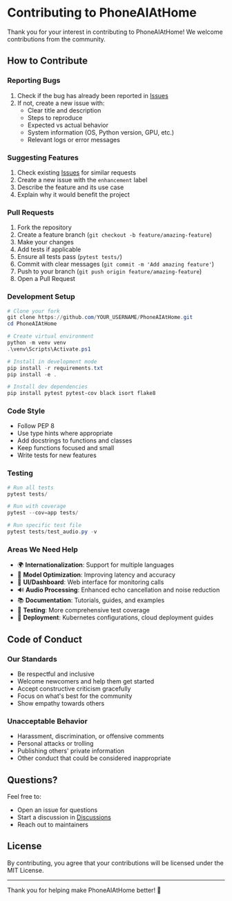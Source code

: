 # Contributing to PhoneAIAtHome

Thank you for your interest in contributing to PhoneAIAtHome! We welcome contributions from the community.

## How to Contribute

### Reporting Bugs

1. Check if the bug has already been reported in [Issues](https://github.com/YOUR_USERNAME/PhoneAIAtHome/issues)
2. If not, create a new issue with:
   - Clear title and description
   - Steps to reproduce
   - Expected vs actual behavior
   - System information (OS, Python version, GPU, etc.)
   - Relevant logs or error messages

### Suggesting Features

1. Check existing [Issues](https://github.com/YOUR_USERNAME/PhoneAIAtHome/issues) for similar requests
2. Create a new issue with the `enhancement` label
3. Describe the feature and its use case
4. Explain why it would benefit the project

### Pull Requests

1. Fork the repository
2. Create a feature branch (`git checkout -b feature/amazing-feature`)
3. Make your changes
4. Add tests if applicable
5. Ensure all tests pass (`pytest tests/`)
6. Commit with clear messages (`git commit -m 'Add amazing feature'`)
7. Push to your branch (`git push origin feature/amazing-feature`)
8. Open a Pull Request

### Development Setup

```powershell
# Clone your fork
git clone https://github.com/YOUR_USERNAME/PhoneAIAtHome.git
cd PhoneAIAtHome

# Create virtual environment
python -m venv venv
.\venv\Scripts\Activate.ps1

# Install in development mode
pip install -r requirements.txt
pip install -e .

# Install dev dependencies
pip install pytest pytest-cov black isort flake8
```

### Code Style

- Follow PEP 8
- Use type hints where appropriate
- Add docstrings to functions and classes
- Keep functions focused and small
- Write tests for new features

### Testing

```powershell
# Run all tests
pytest tests/

# Run with coverage
pytest --cov=app tests/

# Run specific test file
pytest tests/test_audio.py -v
```

### Areas We Need Help

- 🌍 **Internationalization**: Support for multiple languages
- 🎯 **Model Optimization**: Improving latency and accuracy
- 📱 **UI/Dashboard**: Web interface for monitoring calls
- 🔊 **Audio Processing**: Enhanced echo cancellation and noise reduction
- 📚 **Documentation**: Tutorials, guides, and examples
- 🧪 **Testing**: More comprehensive test coverage
- 🐳 **Deployment**: Kubernetes configurations, cloud deployment guides

## Code of Conduct

### Our Standards

- Be respectful and inclusive
- Welcome newcomers and help them get started
- Accept constructive criticism gracefully
- Focus on what's best for the community
- Show empathy towards others

### Unacceptable Behavior

- Harassment, discrimination, or offensive comments
- Personal attacks or trolling
- Publishing others' private information
- Other conduct that could be considered inappropriate

## Questions?

Feel free to:
- Open an issue for questions
- Start a discussion in [Discussions](https://github.com/YOUR_USERNAME/PhoneAIAtHome/discussions)
- Reach out to maintainers

## License

By contributing, you agree that your contributions will be licensed under the MIT License.

---

Thank you for helping make PhoneAIAtHome better! 🚀
